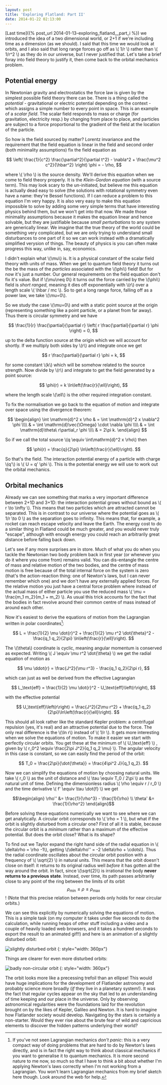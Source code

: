 ```yaml
---
layout: post
title: 'Exploring Flatland: Part II'
date: 2014-01-22 02:13:00
---
```


[Last time]({% post_url 2014-01-13-exploring_flatland__part_i %}) we introduced
the idea of a two dimensional world, or 2+1 if we're including time as a
dimension (as we should). I said that this time we would look at orbits, and I
also said that long range forces go off as \\( 1/r \\) rather than \\( 1/r^2 \\)
as they do in our universe, but I never justified that. Let's take a brief foray
into field theory to justify it, then come back to the orbital mechanics problem.

## Potential energy

In Newtonian gravity and electrostatics the force law is given by the simplest
possible field theory there can be. There is a thing called the *potential* -
gravitational or electric potential depending on the context - which assigns a
simple number to every point in space. This is an example of a *scalar field*.
The scalar field responds to mass or charge (for gravitation, electricity resp.)
by changing from place to place, and particles are subject to a force
proportional to the gradient of the field at the location of the particle.

So how is the field sourced by matter? Lorentz invariance and the requirement
that the field equation is linear in the field and second order (both minimality
assumptions) fix the field equation as

$$ \left( \frac{1}{c^2} \frac{\partial^2}{\partial t^2} - \nabla^2 + \frac{\mu^2 c^2}{\hbar^2} \right) \phi = - \rho, $$

where \\( \rho \\) is the source density. We'll derive this equation when we
come to field theory properly. It is the *Klein-Gordon equation* (with a source
term). This may look scary to the un-initiated, but believe me this equation is
actually dead easy to solve (the solutions with rotational symmetry even have a
name: they're Bessel functions). If I can reduce a problem to this equation I'm
very happy. It is also very easy to make this equation impossible to solve by
adding some very simple terms that have interesting physics behind them, but we
won't get into that now. We made those minimality assumptions because it makes
the equation linear and hence solvable, but they are justifiable because *small
perturbations* to any system are generically linear. We imagine that the true
theory of the world could be something very complicated, but we are only trying
to understand small disturbances to one part of it so we can work instead with a
dramatically simplified verysion of things. The beauty of physics is you can
often make progress this way, unlike in, say, economics.

I didn't explain what \\(\mu\\) is. It is a physical constant of the scalar field
theory with units of mass. When we get to quantum field theory it turns out the
be the mass of the *particles* associated with the \\(\phi\\) field! But for now
it's just a number. Our general requirements on the field equation don't fix
it's value. But if \\(\mu\neq 0\\) it turns out the force carried by the
\\(\phi\\) field is *short ranged*, meaning it dies off exponentially with
\\(r\\) over a length scale \\( \hbar / mc \\). So to get a long range force,
falling off as a power law, we take \\(\mu=0\\).

So we study the case \\(\mu=0\\) and with a static point source at the origin
(representing something like a point particle, or a planet from far away). Thus
there is circular symmetry and we have

$$ \frac{1}{r} \frac{\partial}{\partial r} \left( r \frac{\partial}{\partial r} \phi \right) = 0, $$

up to the delta function source at the origin which we will account for shortly.
If we multiply both sides by \\(r\\) and integrate once we get

$$ r \frac{\partial}{\partial r} \phi = k, $$

for some constant \\(k\\) which will be somehow related to the source strength.
Now divide by \\(r\\) and integrate to get the field generated by a point
source:

$$ \phi(r) = k \ln\left(\frac{r}{\ell}\right), $$

where the length scale \\(\ell\\) is the other required integration constant.

To fix the normalisation we go back to the equation of motion and integrate over
space using the divergence theorem:

$$ \begin{align}
\int \mathrm{d}^2 x \rho & = \int \mathrm{d}^2 x \nabla^2 \phi \\\\
 & = \int \mathrm{d}\vec{\Omega} \cdot \nabla \phi \\\\
 & = \int \mathrm{d}\theta\ r\partial_r \phi \\\\
 & = 2\pi k.
\end{align} $$

So if we call the total source \\(q \equiv \int\mathrm{d}^2 x \rho\\) then

$$ \phi(r) = \frac{q}{2\pi} \ln\left(\frac{r}{\ell}\right). $$

So that's the field. The interaction potential energy of a particle with charge
\\(q'\\) is \\( U = q' \phi \\). This is the potential energy we will use to
work out the orbital mechanics.

## Orbital mechanics

Already we can see something that marks a very important difference between 2+1D
and 3+1D: the interaction potential grows without bound as \\( r \to \infty \\).
This means that two particles which are attracted cannot be separated. This is
in contrast to our universe where the potential goes as \\( 1/r \to 0 \\) as the
separation goes to infinity. This means that, for example, a rocket can reach
escape velocity and leave the Earth. The energy cost to do a similar thing in
Flatland could be much greater, and you would never truly "escape", although
with enough energy you could reach an arbitrarily great distance before falling
back down.

Let's see if any more surprises are in store. Much of what you do when you tackle
the Newtonian two body problem back in first year (or whenever you do it where
you come from) remains valid. You can dis-entangle the centre of mass and
relative motion of the two bodies, and the centre of mass motion is free because
of the total internal force on the system is zero (that's the action-reaction
thing: one of Newton's laws, but I can never remember which one) and we don't have
any externally applied forces. For the relative motion you just have a central
force problem where instead of the actual mass of either particle you use the
reduced mass \\( \mu = \frac{m_1 m_2}{m_1 + m_2} \\). As usual this trick accounts
for the fact that the bodies in fact revolve around their common centre of mass
instead of around each other.

Now it's easiest to derive the equations of motion from the Lagrangian written
in polar coordinates[^1]:

$$ L = \frac{1}{2} \mu \dot{r}^2 + \frac{1}{2} \mu r^2 \dot{\theta}^2 -
\frac{q_1 q_2}{2\pi} \ln\left(\frac{r}{\ell}\right). $$

The \\(\theta\\) coordinate is cyclic, meaning angular momentum is conserved as
expected. Writing \\( J \equiv \mu r^2 \dot{\theta} \\) we get the radial equation
of motion as

$$ \mu \ddot{r} = \frac{J^2}{\mu r^3} - \frac{q_1 q_2}{2\pi r}, $$

which can just as well be derived from the effective Lagrangian

$$ L_\text{eff} = \frac{1}{2} \mu \dot{r}^2 - U_\text{eff}\left(r\right), $$

with the effective potential

$$ U_\text{eff}\left(r\right) = \frac{J^2}{2\mu r^2} + \frac{q_1
q_2}{2\pi}\ln\left(\frac{r}{\ell}\right). $$

This should all look rather like the standard Kepler problem: a centrifugal
repulsion (yes, it's real) and an attractive potential due to the force. The
only real difference is the \\(\ln r\\) instead of \\( 1/r \\). It gets more
interesting when we solve the equations of motion. To make it easier we start
with perfectly circular orbits. You get these at the minimum of \\( U_\text{eff} \\)
, given by \\( r_0^2 \equiv \frac{2\pi J^2}{q_1 q_2 \mu} \\). The angular
velocity in this case is constant, so we can easily find the period of the
orbit:

$$ T_0 = \frac{2\pi}{\dot{\theta}} = \frac{4\pi^2 J}{q_1 q_2}. $$

Now we can simplify the equations of motion by choosing natural units. We take
\\( r_0 \\) as the unit of distance and \\( \tau \equiv T_0 / 2\pi \\) as the
natural unit of time. Defining the dimensionless radius \\( \rho \equiv r / r_0 \\)
and the time derivative \\( f' \equiv \tau \dot{f} \\) we get

$$\begin{align}
\rho'' &= \frac{1}{\rho^3} - \frac{1}{\rho} \\
\theta' &= \frac{1}{\rho^2}
\end{align}$$

Before solving these equations numerically we want to see where we can get
analytically. A circular orbit corresponds to \\( \rho = 1 \\), but what if the
orbit is slightly disturbed from a circular one? First of all it is stable,
because the circular orbit is a _minimum_ rather than a maximum of the effective
potential. But does the orbit close? What is its shape?

To find out we Taylor expand the right hand side of the radial equation in
\\( \delta\rho = \rho -1\\), getting \\(\delta\rho'' = -2 \delta\rho + \cdots\\).
Thus the radial coordinate oscillates about the circular orbit position with a
frequency of \\( \sqrt{2} \\) in natural units. This means that the orbit
doesn't close on itself: it returns to its original radius well _before_ it has
gotten all the way around the orbit. In fact, since \\(\sqrt{2}\\) is irrational
the body **never returns to a previous state**. Instead, over time, its path
passes arbitrarily close to any point of the ring between the limits of its orbit
$$ \rho_\text{min} \le \rho \le \rho_\text{max} $$! (Note that this precise
relation between periods only holds for near circular orbits.)

We can see this explicitly by numerically solving the equations of motion. This
is a simple task (on my computer it takes under five seconds to do the
calculation, while running heaps of other stuff including a video and a couple
of heavily loaded web browsers, and it takes a hundred seconds to export the
result to an animated gif!!) and here is an animation of a slightly disturbed
orbit:

![slightly disturbed orbit](/images/flatland_2_post/orbit1.gif)
{: style="width: 360px"}

Things are clearer for even more disturbed orbits:

![badly non-circular orbit](/images/flatland_2_post/orbit2.gif)
{: style="width: 360px"}

The orbit looks more like a precessing trefoil than an ellipse! This would have
huge implications for the development of Flatlander astronomy and probably
science more broadly (*if* they live in a planetary system!). It was the fact that
regular cycles appear on the sky that led to an understanding of time keeping and
our place in the universe. Only by observing astronomical regularities were the
foundations laid for the revolution brought on by the likes of Kepler, Galileo and
Newton. It is hard to imagine how Flatlander society would develop. Navigating by
the stars is certainly a non-starter.  Would they ever rise about the brute fear
of wild and capricious elements to discover the hidden patterns underlying their
world? 

[^1]:
    If you've not seen Lagrangian mechanics _don't panic_: this
    is a very compact way of doing problems that are hard to do by Newton's laws
    directly, and is in fact the right way to think about classical mechanics if you
    want to generalise it to quantum mechanics. It is more second nature to me now,
    so much so that I have to think a bit about whether I'm applying Newton's
    laws correctly when I'm not working from a Lagrangian. You won't learn Lagrangian
    mechanics from my brief sketch here though. Look around the web for help.
